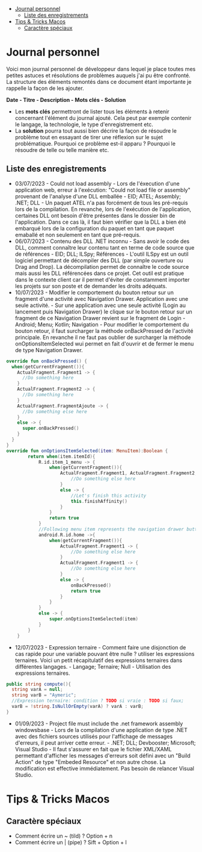 - [Journal personnel](#journal-personnel)
  - [Liste des enregistrements](#liste-des-enregistrements)
- [Tips \& Tricks Macos](#tips--tricks-macos)
  - [Caractère spéciaux](#caractère-spéciaux)


# Journal personnel

Voici mon journal personnel de développeur dans lequel je place toutes mes petites astuces et résolutions de problèmes auquels j'ai pu être confronté. La structure des éléments remontés dans ce document étant importante je rappelle la façon de les ajouter.

**Date - Titre - Description - Mots clés - Solution**

- Les **mots clés** permettront de lister tous les éléments à retenir concernant l'élément du journal ajouté. Cela peut par exemple contenir le langage, la technologie, le type d'enregistrement etc. 
- La **solution** pourra tout aussi bien décrire la façon de résoudre le problème tout en essayant de tirer une réflexion sur le sujet problématique. Pourquoi ce problème est-il apparu ? Pourquoi le résoudre de telle ou telle manière etc.

## Liste des enregistrements

- 03/07/2023 - Could not load assembly - Lors de l'éxecution d'une application web, erreur à l'exécution: "Could not load file or assembly" provenant de l'analyse d'une DLL emballée - EID; ATEL; Assembly; .NET; DLL - Un paquet ATEL n'a pas forcément de tous les pré-requis lors de la compilation. En revanche, lors de l'exécution de l'application, certaines DLL ont besoin d'être présentes dans le dossier bin de l'application. Dans ce cas là, il faut bien vérifier que la DLL a bien été embarqué lors de la configuration du paquet en tant que paquet emaballé et non seulement en tant que pré-requis.
- 06/07/2023 - Contenu des DLL .NET inconnu - Sans avoir le code des DLL, comment connaître leur contenu tant en terme de code source que de références - EID; DLL; ILSpy; Références - L'outil ILSpy est un outil logiciel permettant de décompiler des DLL (par simple ouverture ou Drag and Drop). La décompilation permet de connaître le code source mais aussi les DLL référencées dans ce projet. Cet outil est pratique dans le contexte client car il permet d'éviter de constamment importer les projets sur son poste et de demander les droits adéquats.
- 10/07/2023 - Modifier le comportement du bouton retour sur un fragment d'une activité avec Navigation Drawer. Application avec une seule activité. - Sur une application avec une seule activité (Login au lancement puis Navigation Drawer) le clique sur le bouton retour sur un fragment de ce Navigation Drawer revient sur le fragment de Login - Android; Menu; Kotlin; Navigation - Pour modifier le comportement du bouton retour, il faut surcharger la méthode onBackPressed de l'activité principale. En revanche il ne faut pas oublier de surcharger la méthode onOptionsItemSelected wui permet en fait d'ouvrir et de fermer le menu de type Navigation Drawer.
```kotlin
override fun onBackPressed() {
  when(getCurrentFragment()){
    ActualFragment.Fragment1 -> {
      //Do something here
    }
    ActualFragment.Fragment2 -> {
      //Do something here
    }
    ActualFragment.FragmentAjoute -> {
      //Do something else here
    }
    else -> {
      super.onBackPressed()
    }
  }
}
override fun onOptionsItemSelected(item: MenuItem):Boolean {
        return when(item.itemId){
            R.id.item_1_menu -> {
                when(getCurrentFragment()){
                    ActualFragment.Fragment1, ActualFragment.Fragment2, ActualFragment.FragmentAjoute -> {
                        //Do something else here
                    }
                    else -> {
                        //Let's finish this activity
                        this.finishAffinity()
                    }
                }
                return true
            }
            //Following menu item represents the navigation drawer button
            android.R.id.home ->{
                when(getCurrentFragment()){
                    ActualFragment.Fragment1 -> {
                        //Do something else here
                    }
                    ActualFragment.Fragment1 -> {
                        //Do something else here
                    }
                    else -> {
                        onBackPressed()
                        return true
                    }
                }
            }
            else -> {
                super.onOptionsItemSelected(item)
            }
        }
    }

```
- 12/07/2023 - Expression ternaire - Comment faire une disjonction de cas rapide pour une variable pouvant être nulle ? utiliser les expressions ternaires. Voici un petit récapitulatif des expressions ternaires dans différentes langages. - Langage; Ternaire; Null - Utilisation des expressions ternaires.
```C#
public string compute(){
  string varA = null;
  string varB = "Aymeric";
  //Expression ternaire: condition ? TODO si vraie : TODO si faux;
  varB = !string.IsNullOrEmpty(varA) ? varA : varB;
}
```
- 01/09/2023 - Project file must include the .net framework assembly windowsbase - Lors de la compilation d'une application de type .NET avec des fichiers sources utilisés pour l'affichage de messages d'erreurs, il peut arriver cette erreur. - .NET; DLL; Devbooster; Microsoft; Visual Studio - Il faut s'assurer en fait que le fichier XML/XAML permettant d'afficher les messages d'erreurs soit défini avec un "Build Action" de type "Embeded Resource" et non autre chose. La modification est effective immédiatement. Pas besoin de relancer Visual Studio.

# Tips & Tricks Macos

## Caractère spéciaux

- Comment écrire un ~ (tild) ? Option + n
- Comment écrire un | (pipe) ? Sift + Option + l
